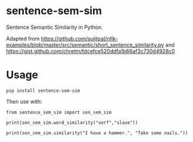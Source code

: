 # sentence-sem-sim
Sentence Semantic Similarity in Python.

Adapted from https://github.com/sujitpal/nltk-examples/blob/master/src/semantic/short_sentence_similarity.py
and https://gist.github.com/chretm/fdcefce520ddfa1b66af3c730d4928c0

# Usage
`pip install sentence-sem-sim`

Then use with:

`from sentence_sem_sim import sen_sem_sim`

`print(sen_sem_sim.word_similarity("serf","slave"))`

`print(sen_sem_sim.similarity("I have a hammer.", "Take some nails."))`

